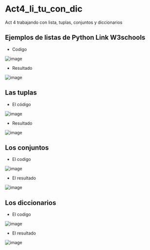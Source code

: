 # Act4_li_tu_con_dic
Act 4 trabajando con lista, tuplas, conjuntos y diccionarios
## Ejemplos de listas de Python  Link W3schools
- Codigo
  
![image](https://github.com/user-attachments/assets/e1db62dc-b795-45fa-97e7-c1e9435b4b79)
- Resultado

![image](https://github.com/user-attachments/assets/98772acd-44c0-45a1-a39b-d923ce5f52a5)

## Las tuplas
- El código

![image](https://github.com/user-attachments/assets/860287e4-f281-4394-9841-0e76e1849801)
- Resultado

![image](https://github.com/user-attachments/assets/7ae69ca9-912f-43e1-9fb6-5fb98b338fc3)
## Los conjuntos
- El codigo

![image](https://github.com/user-attachments/assets/8570f488-6fa0-41a7-8579-aebe0ee894a3)
- El resultado

![image](https://github.com/user-attachments/assets/a074d1a9-05c6-4eb1-a538-dc2bc95109cd)

## Los diccionarios
- El codigo

![image](https://github.com/user-attachments/assets/5efb4001-1e61-4a40-84c9-fe2b323ab323)
- El resultado

![image](https://github.com/user-attachments/assets/c7710334-4d38-47b8-83da-d123b45e76da)









